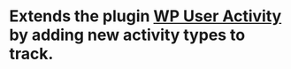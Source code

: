 # Extends the plugin [WP User Activity](https://wordpress.org/plugins/wp-user-activity/) by adding new activity types to track.

